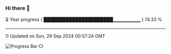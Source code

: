 ### Hi there 👋

⏳ Year progress { ██████████████████████▁▁▁▁▁▁▁▁ } 74.33 %

---

⏰ Updated on Sun, 29 Sep 2024 00:57:24 GMT

![Progress Bar CI](https://github.com/code-lakshay/GitHub-Actions-Demo/workflows/Progress%20Bar%20CI/badge.svg)

